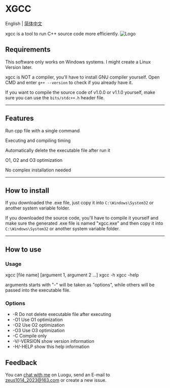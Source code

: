 # XGCC

English | [简体中文](README_CN.md)

xgcc is a tool to run C++ source code more efficiently.
![Logo](https://github.com/askformeal/xgcc/assets/109349321/d6db2458-8334-41cd-9ed8-10e3675ee7d8)

## Requirements

This software only works on Windows systems. I might create a Linux Version later.

xgcc is NOT a compiler, you'll have to install GNU compiler yourself. Open CMD and enter `g++ --version` to check if you already have it.

If you want to compile the source code of v1.0.0 or v1.1.0 yourself, make sure you can use the `bits/stdc++.h` header file.

---

## Features

Run cpp file with a single command

Executing and compiling timing

Automatically delete the executable file after run it

O1, O2 and O3 	optimization

No complex installation needed

---

## How to install

If you downloaded the .exe file, just copy it into `C:\Windows\System32` or another system variable folder.

If you downloaded the source code, you'll have to compile it yourself and make sure the generated .exe file is named "xgcc.exe" and then copy it into `C:\Windows\System32` or another system variable folder.

---

## How to use

### Usage

xgcc [file name] [argument 1, argument 2 ...]
xgcc -h
xgcc -help

arguments starts with "-" will be taken as "options", while others will be passed into the executable file.

### Options

* -R Do not delete executable file after executing
* -O1 Use O1 optimization
* -O2 Use O2 optimization
* -O3 Use O3 optimization
* -C Compile only
* -V/-VERSION show version information
* -H/-HELP show this help information

## Feedback

You can [chat with me](https://www.luogu.com.cn/chat?uid=787042) on Luogu, send an E-mail to zeus1014_2023@163.com or create a new issue.

